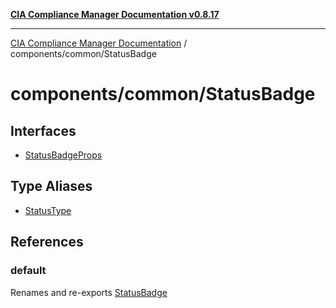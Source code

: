 [**CIA Compliance Manager Documentation v0.8.17**](../../../README.md)

***

[CIA Compliance Manager Documentation](../../../modules.md) / components/common/StatusBadge

# components/common/StatusBadge

## Interfaces

- [StatusBadgeProps](interfaces/StatusBadgeProps.md)

## Type Aliases

- [StatusType](type-aliases/StatusType.md)

## References

### default

Renames and re-exports [StatusBadge](../../variables/StatusBadge.md)
